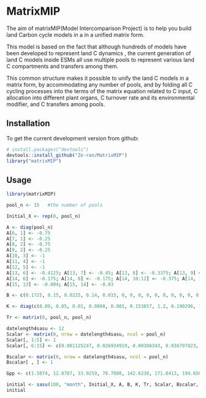 # MatrixMIP
The aim of matrixMIP(Model Intercomparison Project) is to help you build land Carbon cycle models in a in a unified matrix form. 

This model is based on the fact that although hundreds of models have been developed to represent
land C dynamics , the current generation of land C models inside ESMs all use multiple pools to represent various land C compartments and transfers among them. 

This common structure makes it possible to unify the land C models in a matrix form, by accommodating any number of pools, and by folding all C cycling processes into the terms of the matrix equation related to C input, C allocation into different plant organs, C turnover rate and its environmental modifier, and C transfers among pools.

## Installation

To get the current development version from github:

```R
# install.packages("devtools")
devtools::install_github("Zo-ran/MatrixMIP")
library("matrixMIP")
```

## Usage

```R
library(matrixMIP)

pool_n <- 15   #the number of pools

Initial_X <- rep(0, pool_n)

A <- diag(pool_n)
A[6, 1] <- -0.75
A[7, 1] <- -0.25
A[8, 2] <- -0.75
A[9, 2] <- -0.25
A[10, 3] <- -1
A[11, 4] <- -1
A[12, 5] <- -1
A[13, 6] <- -0.4125; A[13, 7] <- -0.45; A[13, 8] <- -0.3375; A[13, 9] <- -0.45; A[13, 10:12] <- -0.125; A[13, 14] <- -0.42
A[14, 6] <- -0.175; A[14, 8] <- -0.175; A[14, 10:12] <- -0.375; A[14, 13] <- -0.1664; A[14, 15] <- -0.45
A[15, 13] <- -0.004; A[15, 14] <- -0.03

B <- c(0.1725, 0.15, 0.0225, 0.14, 0.015, 0, 0, 0, 0, 0, 0, 0, 0, 0, 0)

K <- diag(c(0.09, 0.05, 0.01, 0.0008, 0.001, 0.153857, 1.2, 0.190296, 1.5, 0.0555556, 0.166667, 0.138889, 0.5865, 0.0162857, 0.000557143))

Tr <- matrix(0, pool_n, pool_n)

datelength4sasu <- 12
Scalar <- matrix(0, nrow = datelength4sasu, ncol = pool_n)
Scalar[, 1:5] <- 1
Scalar[, 6:15] <- c(0.001125247, 0.026934919, 0.00386343, 0.036797823, 0.056063114, 0.23379085, 0.168964848, 0.259775597, 0.019196622, 0.061492205, 0.013498124, 0.004996017)

Bscalar <- matrix(0, nrow = datelength4sasu, ncol = pool_n)
Bscalar[ , ] <- 1

Gpp <- c(1.5074, 12.8787, 33.9259, 78.7088, 142.6238, 171.0413, 194.6502, 203.5172, 145.2821, 96.9997, 27.6457, 7.9289)

initial <- sasu(100, "month", Initial_X, A, B, K, Tr, Scalar, Bscalar, Gpp)
initial
```

